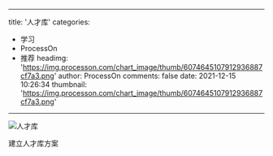 
---
title: '人才库'
categories: 
 - 学习
 - ProcessOn
 - 推荐
headimg: 'https://img.processon.com/chart_image/thumb/6074645107912936887cf7a3.png'
author: ProcessOn
comments: false
date: 2021-12-15 10:26:34
thumbnail: 'https://img.processon.com/chart_image/thumb/6074645107912936887cf7a3.png'
---

<div>   
<img class="thumb" alt="人才库" src="https://img.processon.com/chart_image/thumb/6074645107912936887cf7a3.png" referrerpolicy="no-referrer">
<p>建立人才库方案</p>  
</div>
            